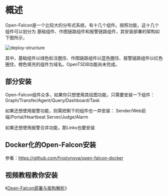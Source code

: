# 概述

Open-Falcon是一个比较大的分布式系统，有十几个组件。按照功能，这十几个组件可以划分为 基础组件、作图链路组件和报警链路组件，其安装部署的架构如下图所示，

![deploy-structure](http://www.tycloudstart.com/xiaomi/deploy/pict/falcon-deploy.png)

其中，基础组件以绿色标注圈住、作图链路组件以蓝色圈住、报警链路组件以红色圈住，橙色填充的组件为域名。OpenTSDB功能尚未完成。

## 部分安装

Open-Falcon组件众多，如果你只想使用其绘图功能，只需要安装一下组件：
Graph/Transfer/Agent/Query/Dashboard/Task

如果还想使用报警功能，则需把剩下的组件也一并安装：
Sender/Web前端/Portal/Heartbeat Server/Judge/Alarm

如果还想使用报警合并功能，那Links也要安装

## Docker化的Open-Falcon安装

参看：https://github.com/frostynova/open-falcon-docker

## 视频教程教你安装

《[Open-Falcon部署与架构解析](http://www.jikexueyuan.com/course/1651.html)》

